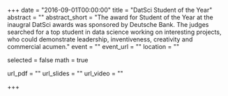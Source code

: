 +++
date = "2016-09-01T00:00:00"
title = "DatSci Student of the Year"
abstract = ""
abstract_short = "The award for Student of the Year at the inaugral DatSci awards was sponsored by Deutsche Bank. The judges searched for a top student in data science working on interesting projects, who could demonstrate leadership, inventiveness, creativity and commercial acumen."
event = ""
event_url = ""
location = ""

selected = false
math = true

url_pdf = ""
url_slides = ""
url_video = ""

+++